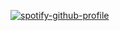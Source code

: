 [![spotify-github-profile](https://spotify-github-profile.kittinanx.com/api/view?uid=31kyjrfk5zm5dqvmiiaab277yxjm&cover_image=true&theme=novatorem&show_offline=false&background_color=121212&interchange=true&bar_color=53b14f&bar_color_cover=false)](https://github.com/kittinan/spotify-github-profile)
